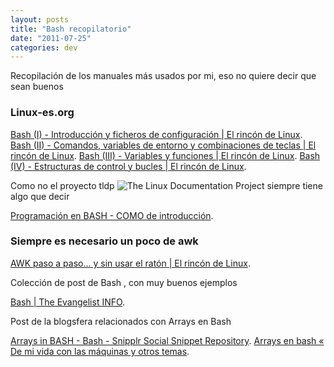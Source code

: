 ```yaml
---
layout: posts
title: "Bash recopilatorio"
date: "2011-07-25"
categories: dev
---
```


Recopilación de los manuales más usados por mi, eso no quiere decir que sean buenos

### Linux-es.org

[Bash (I) - Introducción y ficheros de configuración | El rincón de Linux](https://www.linux-es.org/node/70). [Bash (II) - Comandos, variables de entorno y combinaciones de teclas | El rincón de Linux](https://www.linux-es.org/node/107). [Bash (III) - Variables y funciones | El rincón de Linux](https://www.linux-es.org/node/147). [Bash (IV) - Estructuras de control y bucles | El rincón de Linux](https://www.linux-es.org/node/238).

Como no el proyecto tldp ![The Linux Documentation Project](images/ldp.gif) siempre tiene algo que decir

[Programación en BASH - COMO de introducción](https://es.tldp.org/COMO-INSFLUG/COMOs/Bash-Prog-Intro-COMO/Bash-Prog-Intro-COMO.html).

### Siempre es necesario un poco de awk

[AWK paso a paso... y sin usar el ratón | El rincón de Linux](https://www.linux-es.org/node/31).

Colección de post de Bash , con muy buenos ejemplos

[Bash | The Evangelist INFO](https://www.the-evangelist.info/category/desarrollo/desarrollo-bash/).

Post de la blogsfera relacionados con Arrays en Bash

[Arrays in BASH - Bash - Snipplr Social Snippet Repository](https://snipplr.com/view/6511/arrays-in-bash/). [Arrays en bash « De mi vida con las máquinas y otros temas](https://itico.wordpress.com/2007/02/22/arrays-en-bash/).
